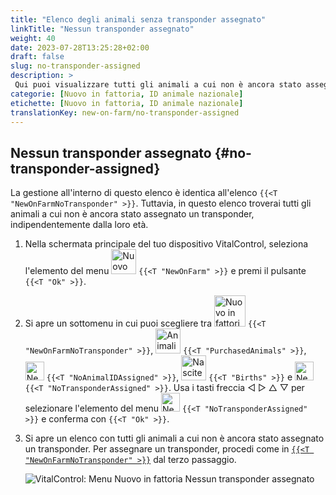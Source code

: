 ```yaml
---
title: "Elenco degli animali senza transponder assegnato"
linkTitle: "Nessun transponder assegnato"
weight: 40
date: 2023-07-28T13:25:28+02:00
draft: false
slug: no-transponder-assigned
description: >
 Qui puoi visualizzare tutti gli animali a cui non è ancora stato assegnato un transponder e assegnare loro un transponder.
categorie: [Nuovo in fattoria, ID animale nazionale]
etichette: [Nuovo in fattoria, ID animale nazionale]
translationKey: new-on-farm/no-transponder-assigned
---
```

## Nessun transponder assegnato {#no-transponder-assigned}

La gestione all'interno di questo elenco è identica all'elenco `{{<T "NewOnFarmNoTransponder" >}}`. Tuttavia, in questo elenco troverai tutti gli animali a cui non è ancora stato assegnato un transponder, indipendentemente dalla loro età.

1. Nella schermata principale del tuo dispositivo VitalControl, seleziona l'elemento del menu <img src="/icons/main/new-on-farm.svg" width="40" align="bottom" alt="Nuovo in fattoria" /> `{{<T "NewOnFarm" >}}` e premi il pulsante `{{<T "Ok" >}}`.

2. Si apre un sottomenu in cui puoi scegliere tra <img src="/icons/registration/new-on-farm-no-transponder.svg" width="50" align="bottom" alt="Nuovo in fattoria, nessun transponder" /> `{{<T "NewOnFarmNoTransponder" >}}`, <img src="/icons/main/new-on-farm.svg" width="40" align="bottom" alt="Animali acquistati" /> `{{<T "PurchasedAnimals" >}}`, <img src="/icons/registration/no-eartag-number.svg" width="30" align="bottom" alt="Nessun ID animale nazionale" /> `{{<T "NoAnimalIDAssigned" >}}`, <img src="/icons/main/births.svg" width="40" align="bottom" alt="Nascite" /> `{{<T "Births" >}}` e <img src="/icons/registration/no-transponder.svg" width="30" align="bottom" alt="Nessun transponder assegnato" /> `{{<T "NoTransponderAssigned" >}}`. Usa i tasti freccia ◁ ▷ △ ▽ per selezionare l'elemento del menu <img src="/icons/registration/no-transponder.svg" width="30" align="bottom" alt="Nessun transponder assegnato" /> `{{<T "NoTransponderAssigned" >}}` e conferma con `{{<T "Ok" >}}`.

3. Si apre un elenco con tutti gli animali a cui non è ancora stato assegnato un transponder. Per assegnare un transponder, procedi come in [`{{<T "NewOnFarmNoTransponder" >}}`](../new-no-transponder/#new-on-farm-no-transponder) dal terzo passaggio.

    ![VitalControl: Menu Nuovo in fattoria Nessun transponder assegnato](../images/notransponder2.png "Nessun transponder assegnato")


